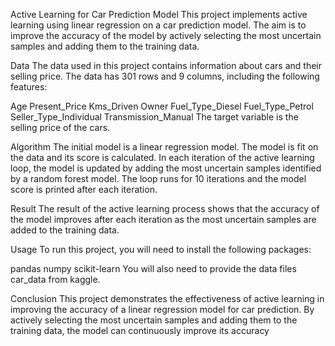 Active Learning for Car Prediction Model This project implements active learning using linear regression on a car prediction model. The aim is to improve the accuracy of the model by actively selecting the most uncertain samples and adding them to the training data.

Data The data used in this project contains information about cars and their selling price. The data has 301 rows and 9 columns, including the following features:

Age Present_Price Kms_Driven Owner Fuel_Type_Diesel Fuel_Type_Petrol Seller_Type_Individual Transmission_Manual The target variable is the selling price of the cars.

Algorithm The initial model is a linear regression model. The model is fit on the data and its score is calculated. In each iteration of the active learning loop, the model is updated by adding the most uncertain samples identified by a random forest model. The loop runs for 10 iterations and the model score is printed after each iteration.

Result The result of the active learning process shows that the accuracy of the model improves after each iteration as the most uncertain samples are added to the training data.

Usage To run this project, you will need to install the following packages:

pandas numpy scikit-learn You will also need to provide the data files car_data from kaggle.

Conclusion This project demonstrates the effectiveness of active learning in improving the accuracy of a linear regression model for car prediction. By actively selecting the most uncertain samples and adding them to the training data, the model can continuously improve its accuracy
